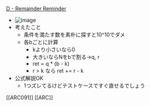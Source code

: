 
[D - Remainder Reminder](https://atcoder.jp/contests/arc091/tasks/arc091_b)
- ![image](https://gyazo.com/fcef21e76d5fe9ebcd49ecfe88f6fad6/thumb/1000)
- 考えたこと
    - 条件を満たす数を素朴に探すと10^10でダメ
    - 各bごとに計算
        - kより小さいなら0
        - 大きいならNをbで割る→q, r
        - ret = q * (b - k)
        - r > k なら ret += r - k
- 公式解説OK
    - 1つズレてるけどテストケースですぐ直せるでしょう

[[ARC091]]
[[ARC]]
